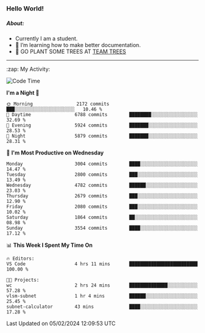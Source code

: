 ### Hello World!

##### About:
- Currently I am a student.
- 🌱 I’m learning how to make better documentation.
- 🌱 GO PLANT SOME TREES AT [TEAM TREES](https://teamtrees.org/)

---
  <summary>:zap: My Activity:</summary>
  
<!--START_SECTION:waka-->
![Code Time](http://img.shields.io/badge/Code%20Time-1%2C279%20hrs%2052%20mins-blue)

**I'm a Night 🦉** 

```text
🌞 Morning                2172 commits        ███░░░░░░░░░░░░░░░░░░░░░░   10.46 % 
🌆 Daytime                6788 commits        ████████░░░░░░░░░░░░░░░░░   32.69 % 
🌃 Evening                5924 commits        ███████░░░░░░░░░░░░░░░░░░   28.53 % 
🌙 Night                  5879 commits        ███████░░░░░░░░░░░░░░░░░░   28.31 % 
```
📅 **I'm Most Productive on Wednesday** 

```text
Monday                   3004 commits        ████░░░░░░░░░░░░░░░░░░░░░   14.47 % 
Tuesday                  2800 commits        ███░░░░░░░░░░░░░░░░░░░░░░   13.49 % 
Wednesday                4782 commits        ██████░░░░░░░░░░░░░░░░░░░   23.03 % 
Thursday                 2679 commits        ███░░░░░░░░░░░░░░░░░░░░░░   12.90 % 
Friday                   2080 commits        ███░░░░░░░░░░░░░░░░░░░░░░   10.02 % 
Saturday                 1864 commits        ██░░░░░░░░░░░░░░░░░░░░░░░   08.98 % 
Sunday                   3554 commits        ████░░░░░░░░░░░░░░░░░░░░░   17.12 % 
```


📊 **This Week I Spent My Time On** 

```text
🔥 Editors: 
VS Code                  4 hrs 11 mins       █████████████████████████   100.00 % 

🐱‍💻 Projects: 
wc                       2 hrs 24 mins       ██████████████░░░░░░░░░░░   57.28 % 
vlsm-subnet              1 hr 4 mins         ██████░░░░░░░░░░░░░░░░░░░   25.45 % 
subnet-calculator        43 mins             ████░░░░░░░░░░░░░░░░░░░░░   17.28 % 
```


 Last Updated on 05/02/2024 12:09:53 UTC
<!--END_SECTION:waka-->
